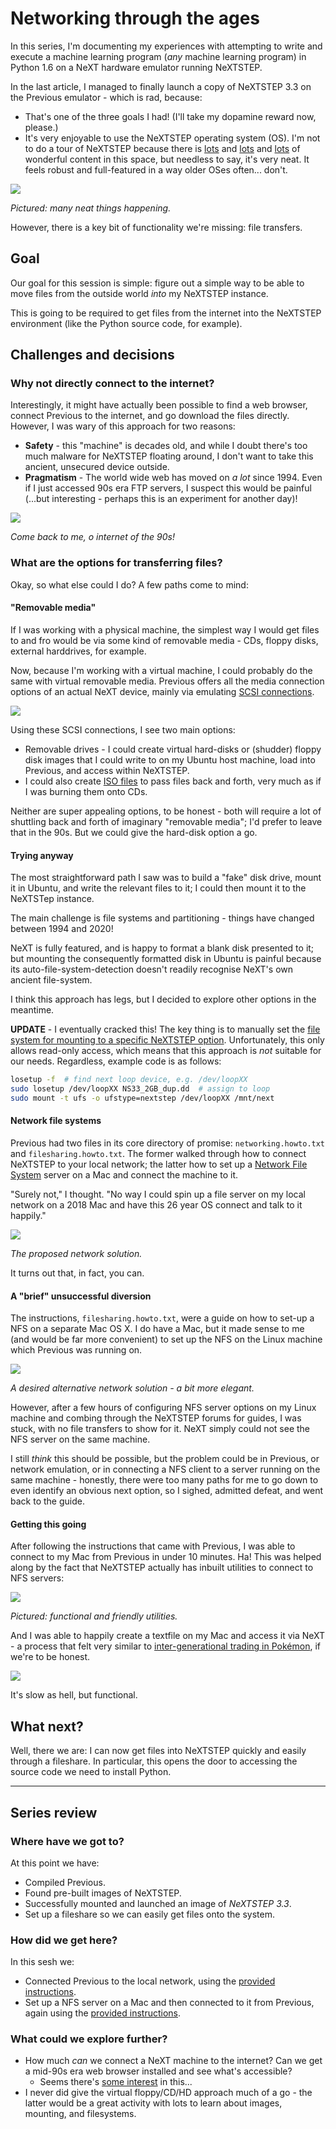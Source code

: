 # Networking through the ages

In this series, I'm documenting my experiences with attempting to write and execute a machine learning program (*any* machine learning program) in Python 1.6 on a NeXT hardware emulator running NeXTSTEP.

In the last article, I managed to finally launch a copy of NeXTSTEP 3.3 on the Previous emulator - which is rad, because:

* That's one of the three goals I had! (I'll take my dopamine reward now, please.)
* It's very enjoyable to use the NeXTSTEP operating system (OS). I'm not to do a tour of NeXTSTEP because there is [lots](https://www.youtube.com/watch?v=0sOyuiPtlok&t) and [lots](https://www.youtube.com/watch?v=TIrTh80Z8jw) and [lots](https://www.youtube.com/watch?v=tB0uqZTwZOE) of wonderful content in this space, but needless to say, it's very neat. It feels robust and full-featured in a way older OSes often... don't.

<img src="images-4/very-neat.png">

*Pictured: many neat things happening.*

However, there is a key bit of functionality we're missing: file transfers. 

## Goal

Our goal for this session is simple: figure out a simple way to be able to move files from the outside world *into* my NeXTSTEP instance. 

This is going to be required to get files from the internet into the NeXTSTEP environment (like the Python source code, for example).

## Challenges and decisions

### Why not directly connect to the internet?

Interestingly, it might have actually been possible to find a web browser, connect Previous to the internet, and go download the files directly. However, I was wary of this approach for two reasons:

* **Safety** - this "machine" is decades old, and while I doubt there's too much malware for NeXTSTEP floating around, I don't want to take this ancient, unsecured device outside.
* **Pragmatism** - The world wide web has moved on *a lot* since 1994. Even if I just accessed 90s era FTP servers, I suspect this would be painful (...but interesting - perhaps this is an experiment for another day)!

[<img src="images-4/veryoldinternet.jpg">](https://store.steampowered.com/app/844590/Hypnospace_Outlaw/)

*Come back to me, o internet of the 90s!*

### What are the options for transferring files?

Okay, so what else could I do? A few paths come to mind:

#### "Removable media" 

If I was working with a physical machine, the simplest way I would get files to and fro would be via some kind of removable media - CDs, floppy disks, external harddrives, for example.

Now, because I'm working with a virtual machine, I could probably do the same with virtual removable media. Previous offers all the media connection options of an actual NeXT device, mainly via emulating [SCSI connections](https://en.wikipedia.org/wiki/SCSI).

<img src="images-4/scsi-connections.png">

Using these SCSI connections, I see two main options:

* Removable drives - I could create virtual hard-disks or (shudder) floppy disk images that I could write to on my Ubuntu host machine, load into Previous, and access within NeXTSTEP.
* I could also create [ISO files](https://en.wikipedia.org/wiki/Optical_disc_image) to pass files back and forth, very much as if I was burning them onto CDs. 

Neither are super appealing options, to be honest - both will require a lot of shuttling back and forth of imaginary "removable media"; I'd prefer to leave that in the 90s. But we could give the hard-disk option a go.

#### Trying anyway

The most straightforward path I saw was to build a "fake" disk drive, mount it in Ubuntu, and write the relevant files to it; I could then mount it to the NeXTSTep instance. 

The main challenge is file systems and partitioning - things have changed between 1994 and 2020!

NeXT is fully featured, and is happy to format a blank disk presented to it; but mounting the consequently formatted disk in Ubuntu is painful because its auto-file-system-detection doesn't readily recognise NeXT's own ancient file-system. 

I think this approach has legs, but I decided to explore other options in the meantime.

**UPDATE** - I eventually cracked this! The key thing is to manually set the [file system for mounting to a specific NeXTSTEP option]( https://www.kernel.org/doc/html/latest/admin-guide/ufs.html). Unfortunately, this only allows read-only access, which means that this approach is *not* suitable for our needs. Regardless, example code is as follows:

```bash
losetup -f  # find next loop device, e.g. /dev/loopXX
sudo losetup /dev/loopXX NS33_2GB_dup.dd  # assign to loop
sudo mount -t ufs -o ufstype=nextstep /dev/loopXX /mnt/next 
```

#### **Network file systems** 

Previous had two files in its core directory of promise: `networking.howto.txt` and `filesharing.howto.txt`. The former walked through how to connect NeXTSTEP to your local network; the latter how to set up a [Network File System](https://en.wikipedia.org/wiki/Network_File_System) server on a Mac and connect the machine to it.

"Surely not," I thought. "No way I could spin up a file server on my local network on a 2018 Mac and have this 26 year OS connect and talk to it happily."

<img src="images-4/nfs-network.png">

*The proposed network solution.*

It turns out that, in fact, you can. 

#### A "brief" unsuccessful diversion

The instructions, `filesharing.howto.txt`, were a guide on how to set-up a NFS on a separate Mac OS X. I do have a Mac, but it made sense to me (and would be far more convenient) to set up the NFS on the Linux machine which Previous was running on.

<img src="images-4/desired-nfs-network.png">

*A desired alternative network solution - a bit more elegant.*

However, after a few hours of configuring NFS server options on my Linux machine and combing through the NeXTSTEP forums for guides, I was stuck, with no file transfers to show for it. NeXT simply could not see the NFS server on the same machine.

I still *think* this should be possible, but the problem could be in Previous, or network emulation, or in connecting a NFS client to a server running on the same machine - honestly, there were too many paths for me to go down to even identify an obvious next option, so I sighed, admitted defeat, and went back to the guide.

#### Getting this going 

After following the instructions that came with Previous, I was able to connect to my Mac from Previous in under 10 minutes. Ha! This was helped along by the fact that NeXTSTEP actually has inbuilt utilities to connect to NFS servers:

<img src="images-4/nfs-config.png">

*Pictured: functional and friendly utilities.*

And I was able to happily create a textfile on my Mac and access it via NeXT - a process that felt very similar to [inter-generational trading in Pokémon](https://bulbapedia.bulbagarden.net/wiki/Trade#Trading_between_game_generations), if we're to be honest.

<img src="images-4/nfs-working.png">

It's slow as hell, but functional.

## What next?

Well, there we are: I can now get files into NeXTSTEP quickly and easily through a fileshare. In particular, this opens the door to accessing the source code we need to install Python.

---

## Series review

### Where have we got to?

At this point we have:

* Compiled Previous.
* Found pre-built images of NeXTSTEP. 
* Successfully mounted and launched an image of *NeXTSTEP 3.3*.
* Set up a fileshare so we can easily get files onto the system.

### How did we get here?

In this sesh we:

* Connected Previous to the local network, using the [provided instructions](https://github.com/probonopd/previous/blob/master/networking.howto.txt).
* Set up a NFS server on a Mac and then connected to it from Previous, again using the [provided instructions](https://github.com/probonopd/previous/blob/master/filesharing.howto.txt).

### What could we explore further?

* How much *can* we connect a NeXT machine to the internet? Can we get a mid-90s era web browser installed and see what's accessible?
    * Seems there's [some interest](http://www.classiccmp.org/pipermail/cctalk/2015-November/015285.html) in this...
* I never did give the virtual floppy/CD/HD approach much of a go - the latter would be a great activity with lots to learn about images, mounting, and filesystems.